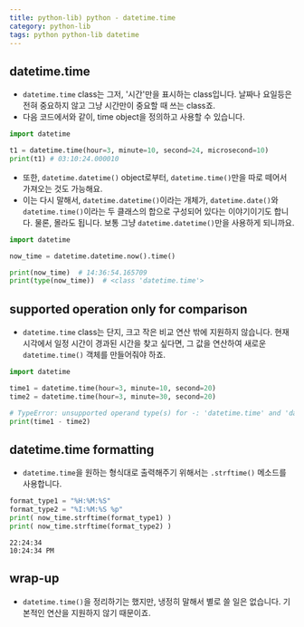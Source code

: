 ```yaml
---
title: python-lib) python - datetime.time
category: python-lib
tags: python python-lib datetime
---
```


## datetime.time

- `datetime.time` class는 그저, '시간'만을 표시하는 class입니다. 날짜나 요일등은 전혀 중요하지 않고 그냥 시간만이 중요할 때 쓰는 class죠.
- 다음 코드에서와 같이, time object을 정의하고 사용할 수 있습니다.

```python
import datetime

t1 = datetime.time(hour=3, minute=10, second=24, microsecond=10)
print(t1) # 03:10:24.000010
```

- 또한, `datetime.datetime()` object로부터, `datetime.time()`만을 따로 떼어서 가져오는 것도 가능해요.
- 이는 다시 말해서, `datetime.datetime()`이라는 개체가, `datetime.date()`와 `datetime.time()`이라는 두 클래스의 합으로 구성되어 있다는 이야기이기도 합니다. 물론, 몰라도 됩니다. 보통 그냥 `datetime.datetime()`만을 사용하게 되니까요.

```python
import datetime

now_time = datetime.datetime.now().time()

print(now_time)  # 14:36:54.165709
print(type(now_time))  # <class 'datetime.time'>
```

## supported operation only for comparison

- `datetime.time` class는 단지, 크고 작은 비교 연산 밖에 지원하지 않습니다. 현재 시각에서 일정 시간이 경과된 시간을 찾고 싶다면, 그 값을 연산하여 새로운 `datetime.time()` 객체를 만들어줘야 하죠. 

```python
import datetime

time1 = datetime.time(hour=3, minute=10, second=20)
time2 = datetime.time(hour=3, minute=30, second=20)

# TypeError: unsupported operand type(s) for -: 'datetime.time' and 'datetime.time'
print(time1 - time2)
```

## datetime.time formatting

- `datetime.time`을 원하는 형식대로 출력해주기 위해서는 `.strftime()` 메소드를 사용합니다.

```python
format_type1 = "%H:%M:%S"
format_type2 = "%I:%M:%S %p"
print( now_time.strftime(format_type1) )
print( now_time.strftime(format_type2) )
```

```plaintext
22:24:34
10:24:34 PM
```

## wrap-up

- `datetime.time()`을 정리하기는 했지만, 냉정히 말해서 별로 쓸 일은 없습니다. 기본적인 연산을 지원하지 않기 때문이죠.

